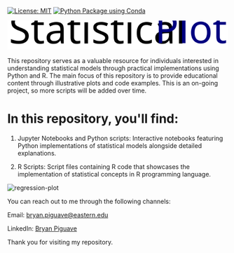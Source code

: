 [![License: MIT](https://img.shields.io/badge/License-MIT-yellow.svg)](https://opensource.org/licenses/MIT)
[![Python Package using Conda](https://github.com/bryanpiguave/StatisticalPlots/actions/workflows/python-package-conda.yml/badge.svg?branch=master)](https://github.com/bryanpiguave/StatisticalPlots/actions/workflows/python-package-conda.yml)
<p align="center">
  <img src="drawing.svg" />
</p>


This repository serves as a valuable resource for individuals interested in understanding statistical models through practical implementations using Python and R. The main focus of this repository is to provide educational content through illustrative plots and code examples. This is an on-going project, so more scripts will be added over time. 

# In this repository, you'll find:

1. Jupyter Notebooks and Python scripts: Interactive notebooks featuring Python implementations of statistical models alongside detailed explanations.

2. R Scripts: Script files containing R code that showcases the implementation of statistical concepts in R programming language.

![regression-plot](https://imgur.com/NYoRSUg.gif)


You can reach out to me through the following channels:

Email: bryan.piguave@eastern.edu

LinkedIn: [Bryan Piguave](https://www.linkedin.com/in/bryan-piguave-llano/)

Thank you for visiting my repository. 




